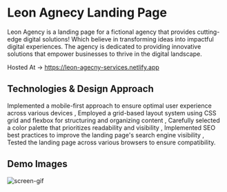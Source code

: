 # Leon Agnecy Landing Page

Leon Agency is a landing page for a fictional agency that provides cutting-edge digital solutions! 
Which believe in transforming ideas into impactful digital experiences. 
The agency is dedicated to providing innovative solutions that empower businesses to thrive in the digital landscape.

Hosted At -> https://leon-agecny-services.netlify.app

## Technologies & Design Approach

 Implemented a mobile-first approach to ensure optimal user experience across various devices
, Employed a grid-based layout system using CSS grid and flexbox for structuring and organizing content
, Carefully selected a color palette that prioritizes readability and visibility
, Implemented SEO best practices to improve the landing page's search engine visibility
, Tested the landing page across various browsers to ensure compatibility.

## Demo Images

![screen-gif](images/gif.gif)
